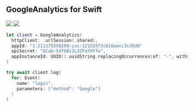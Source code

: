 ## GoogleAnalytics for Swift

[![](https://img.shields.io/endpoint?url=https%3A%2F%2Fswiftpackageindex.com%2Fapi%2Fpackages%2Fzunda-pixel%2Fgoogleanalytics-swift%2Fbadge%3Ftype%3Dswift-versions)](https://swiftpackageindex.com/zunda-pixel/googleanalytics-swift)
[![](https://img.shields.io/endpoint?url=https%3A%2F%2Fswiftpackageindex.com%2Fapi%2Fpackages%2Fzunda-pixel%2Fgoogleanalytics-swift%2Fbadge%3Ftype%3Dplatforms)](https://swiftpackageindex.com/zunda-pixel/googleanalytics-swift)

```swift
let client = GoogleAnalytics(
  httpClient: .urlSession(.shared),
  appId: "1:211175559289:ios:121555f3c816aecc3cd5d8"
  apiSecret: "bCab-SdfDBi2L3ZPaYHYfw",
  appInstanceId: UUID().uuidString.replacingOccurrences(of: "-", with: "")
)

try await client.log(
  for: Event(
    name: "login",
    parameters: ["method": "Google"]
  )
)
```

